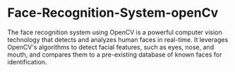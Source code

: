 # Face-Recognition-System-openCv
The face recognition system using OpenCV is a powerful computer vision technology that detects and analyzes human faces in real-time. It leverages OpenCV's algorithms to detect facial features, such as eyes, nose, and mouth, and compares them to a pre-existing database of known faces for identification.
